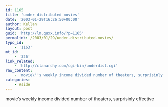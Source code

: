 ```yaml
---
id: 1165
title: 'under distributed movies'
date: '2003-01-29T16:26:50+00:00'
author: Kellan
layout: post
guid: 'http://lm.quxx.info/?p=1165'
permalink: /2003/01/29/under-distributed-movies/
typo_id:
    - '1163'
mt_id:
    - '326'
link_related:
    - 'http://clanarchy.com/cgi-bin/underdist.cgi'
raw_content:
    - 'movie\''s weekly income divided number of theaters, surprisinly effective'
categories:
    - Aside
---
```


movie’s weekly income divided number of theaters, surprisinly effective